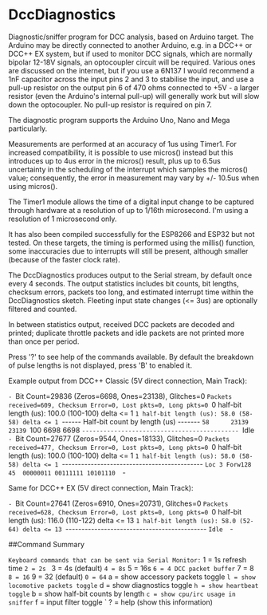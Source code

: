 # DccDiagnostics

Diagnostic/sniffer program for DCC analysis, based on Arduino target.
The Arduino may be directly connected to another Arduino, e.g. in a
DCC++ or DCC++ EX system, but if used to monitor DCC signals, which are
normally bipolar 12-18V signals, an optocoupler circuit will be required.
Various ones are discussed on the internet, but if you use a 6N137 I 
would recommend a 1nF capacitor across the input pins 2 and 3 to stabilise
the input, and use a pull-up resistor on the output pin 6 of 470 ohms 
connected to +5V - a larger resistor (even the Arduino's internal pull-up)
will generally work but will slow down the optocoupler.  No 
pull-up resistor is required on pin 7.

The diagnostic program supports the Arduino Uno, Nano and Mega particularly.

Measurements are performed at an accuracy of 1us using Timer1.  For 
increased compatibility, it is possible to use micros() instead but
this introduces up to 4us error in the micros() result, plus up to
6.5us uncertainty in the scheduling of the interrupt which samples
the micros() value; consequently, the error in measurement may vary 
by +/- 10.5us when using micros().

The Timer1 module allows the time of a digital input change to be 
captured through hardware at a resolution of up to 1/16th microsecond.
I'm using a resolution of 1 microsecond only.

It has also been compiled successfully for the ESP8266 and ESP32 but not tested.
On these targets, the timing is performed using the millis() function, 
some inaccuracies due to interrupts will still be present, although smaller (because of 
the faster clock rate).

The DccDiagnostics produces output to the Serial stream, by default
once every 4 seconds.  The output statistics includes bit counts, 
bit lengths, checksum errors, packets too long, and estimated 
interrupt time within the DccDiagnostics sketch.  Fleeting input state changes
(<= 3us) are optionally filtered and counted.

In between statistics output, received DCC packets are decoded and 
printed; duplicate throttle packets and idle packets are not printed more than once per period.

Press '?' to see help of the commands available.  By default the 
breakdown of pulse lengths is not displayed, press 'B' to enabled it.

Example output from DCC++ Classic (5V direct connection, Main Track):

`-
`Bit Count=29836 (Zeros=6698, Ones=23138), Glitches=0
`Packets received=609, Checksum Error=0, Lost pkts=0, Long pkts=0
`0 half-bit length (us): 100.0 (100-100) delta <= 1
`1 half-bit length (us): 58.0 (58-58) delta <= 1
`------ Half-bit count by length (us) -------
`58      23139   23139
`100     6698    6698
`--------------------------------------------
`Idle 
`-
`Bit Count=27677 (Zeros=9544, Ones=18133), Glitches=0
`Packets received=477, Checksum Error=0, Lost pkts=0, Long pkts=0
`0 half-bit length (us): 100.0 (100-100) delta <= 1
`1 half-bit length (us): 58.0 (58-58) delta <= 1
`--------------------------------------------
`Loc 3 Forw128 45  00000011 00111111 10101110 
`-

Same for DCC++ EX (5V direct connection, Main Track):

`-
`Bit Count=27641 (Zeros=6910, Ones=20731), Glitches=0
`Packets received=628, Checksum Error=0, Lost pkts=0, Long pkts=0
`0 half-bit length (us): 116.0 (110-122) delta <= 13
`1 half-bit length (us): 58.0 (52-64) delta <= 13
`--------------------------------------------
`Idle 
`-

##Command Summary

` Keyboard commands that can be sent via Serial Monitor:
` 1 = 1s refresh time
` 2 = 2s 
` 3 = 4s (default)
` 4 = 8s
` 5 = 16s
` 6 = 4 DCC packet buffer
` 7 = 8
` 8 = 16
` 9 = 32 (default)
` 0 = 64
` a = show accessory packets toggle
` l = show locomotive packets toggle
` d = show diagnostics toggle
` h = show heartbeat toggle
` b = show half-bit counts by length
` c = show cpu/irc usage in sniffer
` f = input filter toggle
` ? = help (show this information)
